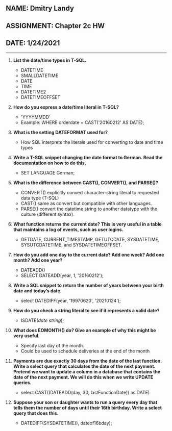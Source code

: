 ## NAME: Dmitry Landy
## ASSIGNMENT: Chapter 2c HW
## DATE: 1/24/2021
---
1. **List the date/time types in T-SQL.**
	
	- DATETIME
	- SMALLDATETIME
	- DATE
	- TIME
	- DATETIME2
	- DATETIMEOFFSET

2. **How do you express a date/time literal in T-SQL?**

	- 'YYYYMMDD'
	- Example: WHERE orderdate = CAST('20160212' AS DATE);

3. **What is the setting DATEFORMAT used for?**

	- How SQL interprets the literals used for converting to date and time types

4. **Write a T-SQL snippet changing the date format to German. Read the documentation on how to do this.**

	- SET LANGUAGE German;

5. **What is the difference between CAST(), CONVERT(), and PARSE()?**

	- CONVERT() explicitly convert character-string literal to requested data type (T-SQL)
	- CAST() same as convert but compatible with other languages.
	- PARSE() convert the datetime string to another datatype with the culture (different syntax).

6. **What function returns the current date? This is very useful in a table that maintains a log of events, such as user logins.**

	- GETDATE, CURRENT_TIMESTAMP, GETUTCDATE, SYSDATETIME, SYSUTCDATETIME, and SYSDATETIMEOFFSET.

7. **How do you add one day to the current date? Add one week? Add one month? Add one year?**
	
	- DATEADD()
	- SELECT DATEADD(year, 1, '20160212');
	
8. **Write a SQL snippet to return the number of years between your birth date and today’s date.**

	- select DATEDIFF(year, '19970620', '20210124');
	
9. **How do you check a string literal to see if it represents a valid date?**

	- ISDATE(*date string*);
	
10. **What does EOMONTH() do? Give an example of why this might be very useful.**
	
	- Specify last day of the month.	
	- Could be used to schedule deliveries at the end of the month
	
11. **Payments are due exactly 30 days from the date of the last function. Write a select query that calculates the date of the next payment. Pretend we want to update a column in a database that contains the date of the next payment. We will do this when we write UPDATE queries.**

	- select CAST((DATEADD(day, 30, lastFunctionDate)) as DATE)

12. **Suppose your son or daughter wants to run a query every day that tells them the number of days until their 16th birthday. Write a select query that does this.**

	- DATEDIFF(SYSDATETIME(), dateof16bday);
